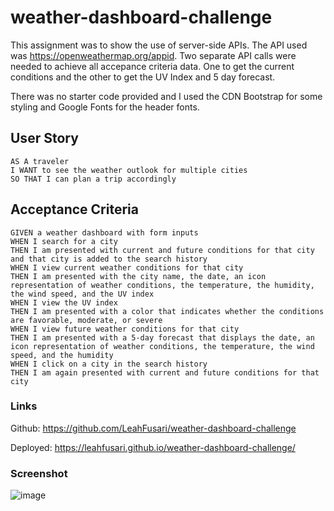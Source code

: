 # weather-dashboard-challenge
This assignment was to show the use of server-side APIs.  The API used was https://openweathermap.org/appid.  Two separate API calls were needed to achieve all accepance criteria data.  One to get the current conditions and the other to get the UV Index and 5 day forecast.

There was no starter code provided and I used the CDN Bootstrap for some styling and Google Fonts for the header fonts.

## User Story

```
AS A traveler
I WANT to see the weather outlook for multiple cities
SO THAT I can plan a trip accordingly
```

## Acceptance Criteria

```
GIVEN a weather dashboard with form inputs
WHEN I search for a city
THEN I am presented with current and future conditions for that city and that city is added to the search history
WHEN I view current weather conditions for that city
THEN I am presented with the city name, the date, an icon representation of weather conditions, the temperature, the humidity, the wind speed, and the UV index
WHEN I view the UV index
THEN I am presented with a color that indicates whether the conditions are favorable, moderate, or severe
WHEN I view future weather conditions for that city
THEN I am presented with a 5-day forecast that displays the date, an icon representation of weather conditions, the temperature, the wind speed, and the humidity
WHEN I click on a city in the search history
THEN I am again presented with current and future conditions for that city
```
### Links

Github: https://github.com/LeahFusari/weather-dashboard-challenge

Deployed:  https://leahfusari.github.io/weather-dashboard-challenge/

### Screenshot


![image](https://user-images.githubusercontent.com/87339742/141683948-6c3d9688-ed4c-4327-aaf8-dcb57b732330.png)
```